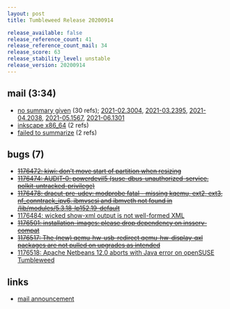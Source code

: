 ```yaml
---
layout: post
title: Tumbleweed Release 20200914

release_available: false
release_reference_count: 41
release_reference_count_mail: 34
release_score: 63
release_stability_level: unstable
release_version: 20200914
---
```


## mail (3:34)

- [no summary given](https://lists.opensuse.org/archives/list/factory@lists.opensuse.org/thread/Z36VXD3WOZ3MZDBEI75RND7AHHPZEG3R) (30 refs); [2021-02.3004](https://lists.opensuse.org/archives/list/factory@lists.opensuse.org/thread/Z36VXD3WOZ3MZDBEI75RND7AHHPZEG3R), [2021-03.2395](https://lists.opensuse.org/archives/list/factory@lists.opensuse.org/thread/Z36VXD3WOZ3MZDBEI75RND7AHHPZEG3R), [2021-04.2038](https://lists.opensuse.org/archives/list/factory@lists.opensuse.org/thread/Z36VXD3WOZ3MZDBEI75RND7AHHPZEG3R), [2021-05.1567](https://lists.opensuse.org/archives/list/factory@lists.opensuse.org/thread/Z36VXD3WOZ3MZDBEI75RND7AHHPZEG3R), [2021-06.1301](https://lists.opensuse.org/archives/list/factory@lists.opensuse.org/thread/Z36VXD3WOZ3MZDBEI75RND7AHHPZEG3R)
- [inkscape x86_64](https://lists.opensuse.org/opensuse-factory/2020-09/msg00138.html) (2 refs)
- [failed to summarize](https://lists.opensuse.org/opensuse-factory/2020-09/msg00147.html) (2 refs)

## bugs (7)

<!--more-->

- ~~[1176472: kiwi: don't move start of partition when resizing](https://bugzilla.opensuse.org/show_bug.cgi?id=1176472)~~
- ~~[1176474: AUDIT-0: powerdevil5 (suse-dbus-unauthorized-service, polkit-untracked-privilege)](https://bugzilla.opensuse.org/show_bug.cgi?id=1176474)~~
- ~~[1176478: dracut-pre-udev: modprobe fatal - missing kqemu, ext2, ext3, nf_conntrack_ipv6, ibmvscsi and ibmveth not found in /lib/modules/5.3.18-lp152.19-default](https://bugzilla.opensuse.org/show_bug.cgi?id=1176478)~~
- [1176484: wicked show-xml output is not well-formed XML](https://bugzilla.opensuse.org/show_bug.cgi?id=1176484)
- ~~[1176501: installation-images: please drop dependency on insserv-compat](https://bugzilla.opensuse.org/show_bug.cgi?id=1176501)~~
- ~~[1176517: The (new) qemu-hw-usb-redirect qemu-hw-display-qxl packages are not pulled on upgrades as intended](https://bugzilla.opensuse.org/show_bug.cgi?id=1176517)~~
- [1176518: Apache Netbeans 12.0 aborts with Java error on openSUSE Tumbleweed](https://bugzilla.opensuse.org/show_bug.cgi?id=1176518)



## links

- [mail announcement](https://lists.opensuse.org/archives/list/factory@lists.opensuse.org/thread/Z36VXD3WOZ3MZDBEI75RND7AHHPZEG3R)
